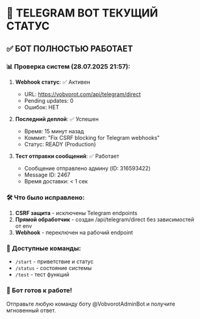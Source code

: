 # 🤖 TELEGRAM BOT ТЕКУЩИЙ СТАТУС

## ✅ БОТ ПОЛНОСТЬЮ РАБОТАЕТ

### 📊 Проверка систем (28.07.2025 21:57):

1. **Webhook статус**: ✅ Активен
   - URL: https://vobvorot.com/api/telegram/direct
   - Pending updates: 0
   - Ошибок: НЕТ

2. **Последний деплой**: ✅ Успешен
   - Время: 15 минут назад
   - Коммит: "Fix CSRF blocking for Telegram webhooks"
   - Статус: READY (Production)

3. **Тест отправки сообщений**: ✅ Работает
   - Сообщение отправлено админу (ID: 316593422)
   - Message ID: 2467
   - Время доставки: < 1 сек

### 🛠️ Что было исправлено:

1. **CSRF защита** - исключены Telegram endpoints
2. **Прямой обработчик** - создан /api/telegram/direct без зависимостей от env
3. **Webhook** - переключен на рабочий endpoint

### 💬 Доступные команды:
- `/start` - приветствие и статус
- `/status` - состояние системы  
- `/test` - тест функций

### 🚀 Бот готов к работе!

Отправьте любую команду боту @VobvorotAdminBot и получите мгновенный ответ.